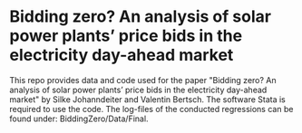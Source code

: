 # Bidding zero? An analysis of solar power plants’ price bids in the electricity day-ahead market
This repo provides data and code used for the paper "Bidding zero? An analysis of solar power plants’ price bids in the electricity day-ahead market" 
by Silke Johanndeiter and Valentin Bertsch. The software Stata is required to use the code.
The log-files of the conducted regressions can be found under: BiddingZero/Data/Final.

